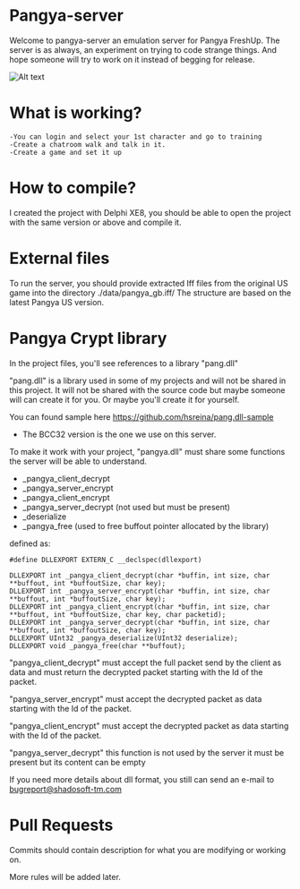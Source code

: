 # Pangya-server
Welcome to pangya-server an emulation server for Pangya FreshUp.
The server is as always, an experiment on trying to code strange things. And hope someone will try to work on it instead of begging for release.

![Alt text](https://cloud.githubusercontent.com/assets/7342613/12693090/612aed5e-c6cf-11e5-9650-fbfa190746f4.png "Optional title")

# What is working?
    -You can login and select your 1st character and go to training
    -Create a chatroom walk and talk in it.
    -Create a game and set it up

# How to compile?
I created the project with Delphi XE8, you should be able to open the project with the same version or above and compile it.

# External files
To run the server, you should provide extracted Iff files from the original US game into the directory ./data/pangya_gb.iff/
The structure are based on the latest Pangya US version.

# Pangya Crypt library
In the project files, you'll see references to a library "pang.dll"

"pang.dll" is a library used in some of my projects and will not be shared in this project. It will not be shared with the source code but maybe someone will can create it for you. Or maybe you'll create it for yourself.

You can found sample here
https://github.com/hsreina/pang.dll-sample

- The BCC32 version is the one we use on this server.

To make it work with your project, "pangya.dll" must share some functions the server will be able to understand.
  - _pangya_client_decrypt
  - _pangya_server_encrypt
  - _pangya_client_encrypt
  - _pangya_server_decrypt (not used but must be present)
  - _deserialize
  - _pangya_free (used to free buffout pointer allocated by the library)

defined as:

    #define DLLEXPORT EXTERN_C __declspec(dllexport)
    
    DLLEXPORT int _pangya_client_decrypt(char *buffin, int size, char **buffout, int *buffoutSize, char key);
    DLLEXPORT int _pangya_server_encrypt(char *buffin, int size, char **buffout, int *buffoutSize, char key);
    DLLEXPORT int _pangya_client_encrypt(char *buffin, int size, char **buffout, int *buffoutSize, char key, char packetid);
	DLLEXPORT int _pangya_server_decrypt(char *buffin, int size, char **buffout, int *buffoutSize, char key);
    DLLEXPORT UInt32 _pangya_deserialize(UInt32 deserialize);
	DLLEXPORT void _pangya_free(char **buffout);

"pangya_client_decrypt" must accept the full packet send by the client as data and must return the decrypted packet starting with the Id of the packet.

"pangya_server_encrypt" must accept the decrypted packet as data starting with the Id of the packet.

"pangya_client_encrypt" must accept the decrypted packet as data starting with the Id of the packet.

"pangya_server_decrypt" this function is not used by the server it must be present but its content can be empty

If you need more details about dll format, you still can send an e-mail to bugreport@shadosoft-tm.com

# Pull Requests
Commits should contain description for what you are modifying or working on. 

More rules will be added later.

